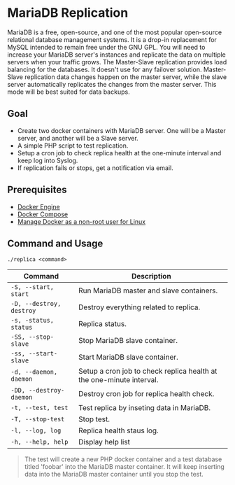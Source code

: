 

# MariaDB Replication

MariaDB is a free, open-source, and one of the most popular open-source relational database management systems. It is a drop-in replacement for MySQL intended to remain free under the GNU GPL. You will need to increase your MariaDB server's instances and replicate the data on multiple servers when your traffic grows. The Master-Slave replication provides load balancing for the databases. It doesn't use for any failover solution. Master-Slave replication data changes happen on the master server, while the slave server automatically replicates the changes from the master server. This mode will be best suited for data backups.



## Goal

- Create two docker containers with MariaDB server. One will be a Master server, and another will be a Slave server.
- A simple PHP script to test replication.
- Setup a cron job to check replica health at the one-minute interval and keep log into Syslog.
- If replication fails or stops, get a notification via email.



## Prerequisites

- [Docker Engine](https://docs.docker.com/engine/install/)
- [Docker Compose](https://docs.docker.com/compose/install/)
- [Manage Docker as a non-root user for Linux](https://docs.docker.com/engine/install/linux-postinstall/#manage-docker-as-a-non-root-user)



## Command and Usage

`./replica <command>`

| Command                  | Description                                                  |
| ------------------------ | ------------------------------------------------------------ |
| `-S, --start, start`     | Run MariaDB master and slave containers.                     |
| `-D, --destroy, destroy` | Destroy everything related to replica.                       |
| `-s, -status, status`    | Replica status.                                              |
| `-SS, --stop-slave`      | Stop MariaDB slave container.                                |
| `-ss, --start-slave`     | Start MariaDB slave container.                               |
| `-d, --daemon, daemon`   | Setup a cron job to check replica health at the one-minute interval. |
| `-DD, --destroy-daemon`  | Destroy cron job for replica health check.                   |
| `-t, --test, test`       | Test replica by inseting data in MariaDB.                    |
| `-T, --stop-test`        | Stop test.                                                   |
| `-l, --log, log`         | Replica health staus log.                                    |
| `-h, --help, help`       | Display help list                                            |



> The test will create a new PHP docker container and a test database titled 'foobar' into the MariaDB master container. It will keep inserting data into the MariaDB master container until you stop the test.

